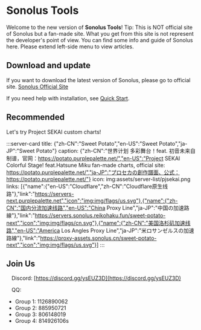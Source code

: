 # Sonolus Tools

Welcome to the new version of **Sonolus Tools**!
Tip: This is NOT official site of Sonolus but a fan-made site. What you get from this site is not represent the developer's point of view.
You can find some info and guide of Sonolus here.
Please extend left-side menu to view articles.

## Download and update

If you want to download the latest version of Sonolus, please go to official site.
[Sonolus Official Site](https://sonolus.com)

If you need help with installation, see [Quick Start](/guide/quick-start).

## Recommended

Let's try Project SEKAI custom charts!

:::server-card
title: {"zh-CN":"Sweet Potato","en-US":"Sweet Potato","ja-JP":"Sweet Potato"}
caption: {"zh-CN":"世界计划 多彩舞台！feat. 初音未来自制谱，官网：https://potato.purplepalette.net/","en-US":"Project SEKAI Colorful Stage! feat.Hatsune Miku fan-made charts, official site: https://potato.purplepalette.net/","ja-JP":"プロセカの創作譜面、公式：https://potato.purplepalette.net/"}
icon: img:assets/server-list/pjsekai.png
links: [{"name":{"en-US":"Cloudflare","zh-CN":"Cloudflare原生线路"},"link":"https://servers-next.purplepalette.net","icon":"img:img/flags/us.svg"},{"name":{"zh-CN":"国内分流加速线路","en-US":"China Proxy Line","ja-JP":"中国の加速路線"},"link":"https://servers.sonolus.reikohaku.fun/sweet-potato-next","icon":"img:img/flags/cn.svg"},{"name":{"zh-CN":"美国洛杉矶加速线路","en-US":"America Los Angles Proxy Line","ja-JP":"米ロサンゼルスの加速路線"},"link":"https://proxy-assets.sonolus.cn/sweet-potato-next","icon":"img:img/flags/us.svg"}]
:::

## Join Us

<img src="https://sonolus.com/res/discord-brands.png" style="height: 1em"/>Discord: [https://discord.gg/ysEUZ3D](https://discord.gg/ysEUZ3D)

<img src="https://sonolus.com/res/qq-brands.png" style="height: 1em"/>QQ:

* Group 1: 1126890062
* Group 2: 885950721
* Group 3: 806148019
* Group 4: 814926106s

